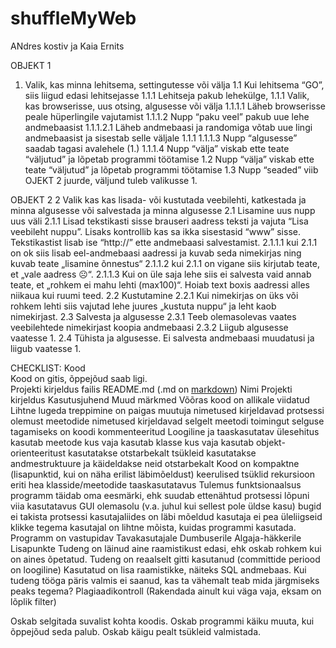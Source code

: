 # shuffleMyWeb

ANdres kostiv ja Kaia Ernits

OBJEKT 1
1.	Valik, kas minna lehitsema, settingutesse või välja
1.1 Kui lehitsema “GO”, siis liigud edasi lehitsejasse
1.1.1 Lehitseja pakub lehekülge,
1.1.1 Valik, kas browserisse, uus otsing, algusesse või välja
1.1.1.1 Läheb browserisse peale hüperlingile vajutamist
1.1.1.2 Nupp “paku veel” pakub uue lehe andmebaasist
1.1.1.2.1 Läheb andmebaasi ja randomiga võtab uue lingi andmebaasist ja sisestab selle väljale 1.1.1
1.1.1.3 Nupp “algusesse” saadab tagasi avalehele (1.)
1.1.1.4 Nupp “välja” viskab ette teate “väljutud” ja lõpetab programmi töötamise
1.2 Nupp “välja” viskab ette teate “väljutud” ja lõpetab programmi töötamise
1.3 Nupp “seaded” viib OJEKT 2 juurde, väljund tuleb valikusse 1.

OBJEKT 2
2 Valik kas kas lisada- või kustutada veebilehti, katkestada ja minna algusesse või salvestada ja minna algusesse
2.1 Lisamine
uus nupp
uus väli
2.1.1 Lisad tekstikasti sisse brauseri aadress teksti ja vajuta “Lisa veebileht nuppu”. Lisaks kontrollib kas sa ikka sisestasid “www” sisse. Tekstikastist lisab ise “http://” ette andmebaasi salvestamist.
2.1.1.1 kui 2.1.1 on ok siis lisab eel-andmebaasi aadressi ja kuvab seda nimekirjas ning kuvab teate „lisamine õnnestus“
2.1.1.2 kui 2.1.1 on vigane siis kirjutab teate, et „vale aadress ☹“.
2.1.1.3 Kui on üle saja lehe siis ei salvesta vaid annab teate, et „rohkem ei mahu lehti (max100)“. Hoiab text boxis aadressi alles niikaua kui ruumi teed.
2.2 Kustutamine
2.2.1 Kui nimekirjas on üks või rohkem lehti siis vajutad lehe juures „kustuta nuppu“ ja leht kaob nimekirjast.
2.3 Salvesta ja algusesse
2.3.1 Teeb olemasolevas vaates veebilehtede nimekirjast koopia andmebaasi
2.3.2 Liigub algusesse vaatesse 1.
2.4 Tühista ja algusesse. Ei salvesta andmebaasi muudatusi ja liigub vaatesse 1.

CHECKLIST:
Kood <br>
Kood on gitis, õppejõud saab ligi.<br>
Projekti kirjeldus failis README.md (.md on [markdown](http://eherrera.net/markdowntutorial/))
Nimi
Projekti kirjeldus
Kasutusjuhend
Muud märkmed
Võõras kood on allikale viidatud
Lihtne lugeda
treppimine on paigas
muutuja nimetused kirjeldavad protsessi olemust
meetodide nimetused kirjeldavad selgelt meetodi toimingut
selguse tagamiseks on koodi kommenteeritud
Loogiline ja taaskasutatav ülesehitus
kasutab meetode kus vaja
kasutab klasse kus vaja
kasutab objekt-orienteeritust
kasutatakse otstarbekalt tsükleid
kasutatakse andmestruktuure ja käideldakse neid otstarbekalt
Kood on kompaktne (lisapunktid, kui on näha erilist läbimõeldust)
keerulised tsüklid
rekursioon
eriti hea klasside/meetodide taaskasutatavus
Tulemus
funktsionaalsus
programm täidab oma eesmärki, ehk suudab ettenähtud protsessi lõpuni viia
kasutatavus
GUI olemasolu (v.a. juhul kui sellest pole üldse kasu)
bugid ei takista protsessi
kasutajaliides on läbi mõeldud
kasutaja ei pea üleliigseid klikke tegema
kasutajal on lihtne mõista, kuidas programmi kasutada.
Programm on vastupidav
Tavakasutajale
Dumbuserile
Algaja-häkkerile
Lisapunkte
Tudeng on läinud aine raamistikust edasi, ehk oskab rohkem kui on aines õpetatud.
Tudeng on reaalselt gitti kasutanud (committide periood on loogiline)
Kasutatud on lisa raamistikke, näiteks SQL andmebaas.
Kui tudeng tööga päris valmis ei saanud, kas ta vähemalt teab mida järgmiseks peaks tegema?
Plagiaadikontroll
(Rakendada ainult kui väga vaja, eksam on lõplik filter)

Oskab selgitada suvalist kohta koodis.
Oskab programmi käiku muuta, kui õppejõud seda palub.
Oskab käigu pealt tsükleid valmistada.
